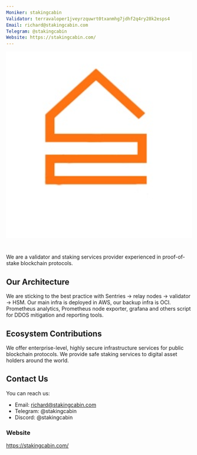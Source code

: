 ```yaml
---
Moniker: stakingcabin
Validator: terravaloper1jveyrzquwrt0txanmhg7jdhf2q4ry28k2esps4
Email: richard@stakingcabin.com
Telegram: @stakingcabin
Website: https://stakingcabin.com/
---
```


 ![stakingcabinlogo](stakingcabinlogo.png)

# <moniker> 
We are a validator and staking services provider experienced in proof-of-stake blockchain protocols.

## Our Architecture

We are sticking to the best practice with Sentries → relay nodes → validator → HSM. Our main infra is deployed in AWS, our backup infra is OCI.
Prometheus analytics, Prometheus node exporter, grafana and others script for DDOS mitigation and reporting tools.

## Ecosystem Contributions

We offer enterprise-level, highly secure infrastructure services for public blockchain protocols. We provide safe staking services to digital asset holders around the world.

## Contact Us

You can reach us:

- Email: richard@stakingcabin.com
- Telegram: @stakingcabin
- Discord: @stakingcabin

### Website

https://stakingcabin.com/
